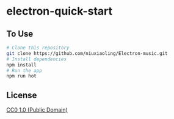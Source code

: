 # electron-quick-start

## To Use

```bash
# Clone this repository
git clone https://github.com/niuxiaoling/Electron-music.git
# Install dependencies
npm install
# Run the app
npm run hot
```


## License

[CC0 1.0 (Public Domain)](LICENSE.md)
